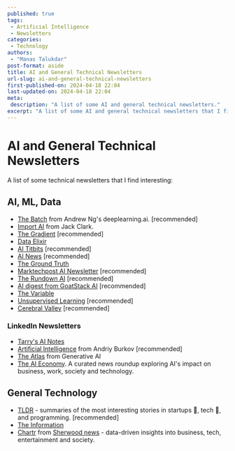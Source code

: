 ```yaml
---
published: true
tags:
 - Artificial Intelligence
 - Newsletters
categories:
 - Technology
authors:
 - "Manas Talukdar"
post-format: aside
title: AI and General Technical Newsletters
url-slug: ai-and-general-technical-newsletters
first-published-on: 2024-04-18 22:04
last-updated-on: 2024-04-18 22:04
meta:
 description: "A list of some AI and general technical newsletters."
excerpt: "A list of some AI and general technical newsletters that I find interesting"
---
```


# AI and General Technical Newsletters

A list of some technical newsletters that I find interesting:

## AI, ML, Data

- [The Batch](https://www.deeplearning.ai/thebatch/) from Andrew Ng's deeplearning.ai. [recommended]
- [Import AI](https://jack-clark.net/) from Jack Clark.
- [The Gradient](https://thegradient.pub/) [recommended]
- [Data Elixir](https://dataelixir.com/)
- [AI Titbits](https://www.aitidbits.ai) [recommended]
- [AI News](https://buttondown.email/ainews) [recommended]
- [The Ground Truth](https://ground-truth.beehiiv.com)
- [Marktechpost AI Newsletter](https://www.airesearchinsights.com) [recommended]
- [The Rundown AI](https://www.therundown.ai) [recommended]
- [AI digest from GoatStack AI](https://goatstack.ai) [recommended]
- [The Variable](https://medium.com/towards-data-science/newsletters/the-variable)
- [Unsupervised Learning](https://danielmiessler.com) [recommended]
- [Cerebral Valley](https://cerebralvalley.ai) [recommended]

### LinkedIn Newsletters

- [Tarry's AI Notes](https://www.linkedin.com/newsletters/tarry-s-ai-notes-7014965974319661056/)
- [Artificial Intelligence](https://www.linkedin.com/newsletters/artificial-intelligence-6598352935271358464/) from Andriy Burkov [recommended]
- [The Atlas](https://www.linkedin.com/newsletters/the-atlas-7075090904906149891/) from Generative AI
- [The AI Economy](https://www.linkedin.com/newsletters/7149119617343381504). A curated news roundup exploring AI's impact on business, work, society and technology.

## General Technology

- [TLDR](https://tldr.tech/) - summaries of the most interesting stories in startups 🚀, tech 📱, and programming. [recommended]
- [The Information](https://www.theinformation.com)
- [Chartr](https://www.chartr.co/) from [Sherwood news](https://sherwood.news/) - data-driven insights into business, tech, entertainment and society.
